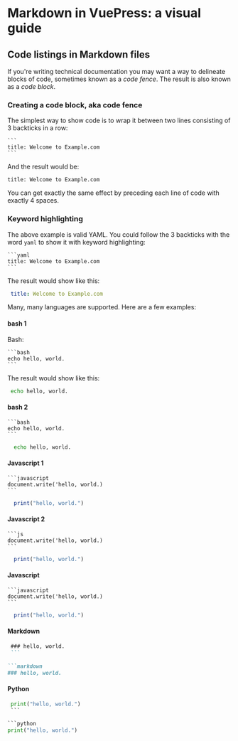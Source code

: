 # Markdown in VuePress: a visual guide

## Code listings in Markdown files

If you're writing technical documentation you may want a way to delineate blocks of 
code, sometimes known as a *code fence*. The result is also known as a *code block*.

### Creating a code block, aka code fence

The simplest way to show code is to wrap it between two lines consisting of 3 backticks in a row:
    
    ```
    title: Welcome to Example.com
    ```

And the result would be:

 ```
 title: Welcome to Example.com
 ```

You can get exactly the same effect by preceding each line of code with exactly 4 spaces.

### Keyword highlighting

The above example is valid YAML. You could follow the 3 backticks with the word `yaml`
to show it with keyword highlighting:

    ```yaml
    title: Welcome to Example.com
    ```
 The result would show like this:
 
````yaml
 title: Welcome to Example.com
````
 
 Many, many languages are supported. Here are a few examples:

#### bash 1

Bash:

    ```bash
    echo hello, world.
    ```
 The result would show like this:
 
```bash
 echo hello, world.
```




#### bash 2

    ```bash
    echo hello, world.
    ```
    
````bash
  echo hello, world.
````
 
#### Javascript 1
 
    ```javascript
    document.write('hello, world.)
    ```
    
```javascript
  print("hello, world.")
```
 
#### Javascript 2
 
    ```js
    document.write('hello, world.)
    ```
    
```js
  print("hello, world.")
```
 
#### Javascript
 
    ```javascript
    document.write('hello, world.)
    ```
    
```javascript
  print("hello, world.")
```
 
 #### Markdown 
 
   ```markdown
    ### hello, world.
    ```
    
 ```markdown
  ### hello, world.
 ```
 
  #### Python
 
   ```python
    print("hello, world.")
    ```
    
 ```python
  print("hello, world.")
 ```
 
